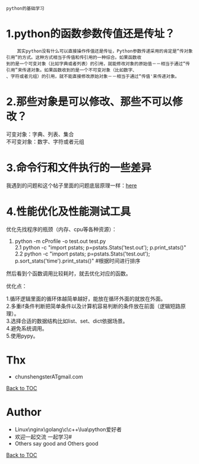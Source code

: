 `python的基础学习`

1.python的函数参数传值还是传址？  
=========

```   
    其实python没有什么可以直接操作传值还是传址，Python参数传递采用的肯定是“传对象引用”的方式。这种方式相当于传值和传引用的一种综合。如果函数收
到的是一个可变对象（比如字典或者列表）的引用，就能修改对象的原始值－－相当于通过“传引用”来传递对象。如果函数收到的是一个不可变对象（比如数字、
、字符或者元组）的引用，就不能直接修改原始对象－－相当于通过“传值'来传递对象。   
```  

2.那些对象是可以修改、那些不可以修改？    
=========    
可变对象：字典、列表、集合    
不可变对象：数字、字符或者元组    


3.命令行和文件执行的一些差异   
=========   

我遇到的问题和这个帖子里面的问题底层原理一样：[here](https://www.zhihu.com/question/53536750)   


4.性能优化及性能测试工具   
=========   

优化先找程序的瓶颈（内存、cpu等各种资源）：   

  1. python -m cProfile -o test.out test.py    
  2.1 python -c "import pstats; p=pstats.Stats('test.out'); p.print_stats()"     
  2.2 python -c "import pstats; p=pstats.Stats('test.out'); p.sort_stats('time').print_stats()"    #根据时间进行排序
       
  然后看到个函数调用比较耗时，就去优化对应的函数。    
     
优化点：  

  1.循环逻辑里面的循环体越简单越好，能放在循环外面的就放在外面。    
  2.多重if条件判断把简单条件以及计算机容易判断的条件放在前面（逻辑短路原理）。    
  3.选择合适的数据结构比如list、set、dict依据场景。      
  4.避免系统调用。    
  5.使用pypy。     


Thx
====

* chunshengsterATgmail.com

[Back to TOC](#table-of-contents)


Author
====
* Linux\nginx\golang\c\c++\lua\python爱好者
* 欢迎一起交流  一起学习# 
* Others say good and Others good

[Back to TOC](#table-of-contents)
